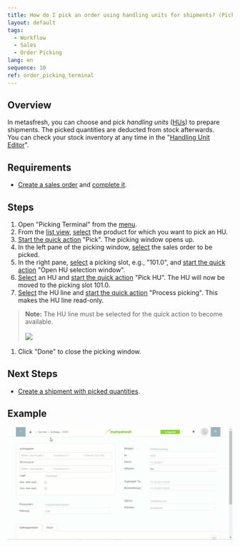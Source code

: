 ```yaml
---
title: How do I pick an order using handling units for shipments? (Picking Terminal)
layout: default
tags:
  - Workflow
  - Sales
  - Order Picking
lang: en
sequence: 10
ref: order_picking_terminal
---
```


## Overview
In metasfresh, you can choose and pick *handling units* ([HUs](Handling_Unit_System)) to prepare shipments. The picked quantities are deducted from stock afterwards.<br>
You can check your stock inventory at any time in the "[Handling Unit Editor](Menu)".

## Requirements
- [Create a sales order](SalesOrder_recording) and [complete it](DocumentProcessingComplete).

## Steps
1. Open "Picking Terminal" from the [menu](Menu).
1. From the [list view](ViewModes), [select](RecordSelection) the product for which you want to pick an HU.
1. [Start the quick action](StartAction) "Pick". The picking window opens up.
1. In the left pane of the picking window, [select](RecordSelection) the sales order to be picked.
1. In the right pane, [select](RecordSelection) a picking slot, e.g., "101.0", and [start the quick action](StartAction) "Open HU selection window".
1. [Select](RecordSelection) an HU and [start the quick action](StartAction) "Pick HU". The HU will now be moved to the picking slot 101.0.
1. [Select](RecordSelection) the HU line and [start the quick action](StartAction) "Process picking". This makes the HU line read-only.
 >**Note:** The HU line must be selected for the quick action to become available.<br><br>
 ![](../DE/assets/Kommissionierung_HU_auswählen.png)

1. Click "Done" to close the picking window.

## Next Steps
- [Create a shipment with picked quantities](Ship_salesorder_picked_qty).

## Example
![](../DE/assets/Auftrag_kommissionieren.gif)
